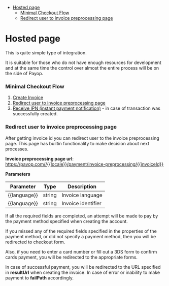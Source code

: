 * [Hosted page](#hosted-page)
    * [Minimal Checkout Flow](#minimal-checkout-flow)
    * [Redirect user to invoice preprocessing page](#redirect-user-to-invoice-preprocessing-page)

# Hosted page

This is quite simple type of integration.

It is suitable for those who do not have enough resources for development
and at the same time the control over almost the entire process will be on the side of Payop.

### Minimal Checkout Flow

1. [Create Invoice](../Invoice/createInvoice.md)
1. [Redirect user to invoice preprocessing page](#redirect-user-to-invoice-preprocessing-page)
1. [Receive IPN (instant payment notification)](checkout.md#ipn) - in case of transaction was successfully created.

### Redirect user to invoice preprocessing page

After getting invoice id you can redirect user to the invoice preprocessing page.
This page has builtin functionality to make decision about next processes.

**Invoice preprocessing page url**:  https://payop.com//{{locale}}/payment/invoice-preprocessing/{{invoiceId}}

**Parameters**

Parameter        |  Type   |                 Description     |
-----------------|---------|---------------------------------|
{{language}}     | string  | Invoice language                |
{{language}}     | string  | Invoice identifier              |


If all the required fields are completed, an attempt will be made to pay by the payment method specified when creating the account.

If you missed any of the required fields specified in the properties of the payment method,
or did not specify a payment method, then you will be redirected to checkout form.

Also, if you need to enter a card number or fill out a 3DS form to confirm cards payment, you will be redirected to the appropriate forms.

In case of successful payment, you will be redirected to the URL
specified in **resultUrl** when creating the invoice. 
In case of error or inability to make payment to **failPath** accordingly.


